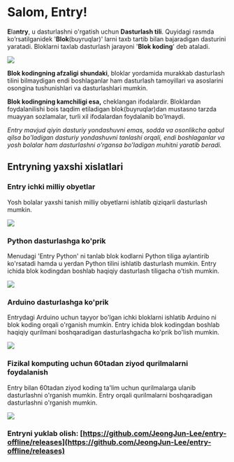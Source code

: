 # Salom, Entry!

**E**la**ntry**, u dasturlashni o'rgatish uchun **Dasturlash tili**. Quyidagi rasmda ko’rsatilganidek '**Blok**\(buyruqlar\)' larni taxb tartib bilan bajaradigan dasturini yaratadi. Bloklarni taxlab dasturlash jarayoni '**Blok koding**' deb ataladi.

![](.gitbook/assets/1-blocks.png)

**Blok kodingning afzaligi shundaki**, bloklar yordamida murakkab dasturlash tilini bilmaydigan endi boshlaganlar ham dasturlash tamoyillari va asoslarini osongina tushunishlari va dasturlashlari mumkin.

**Blok kodingning kamchiligi esa,** cheklangan ifodalardir. Bloklardan foydalanilishi bois taqdim etiladigan blok\(buyruqlar\)dan mustasno tarzda muayyan sozlamalar, turli xil ifodalardan foydalanib bo’lmaydi.

_Entry mavjud qiyin dasturiy yondashuvni emas, sodda va osonlikcha qabul qilsa bo’ladigan dasturiy yondashuvni tanlashi orqali, endi boshlaganlar va yosh bolalar ham dasturlashni o’rgansa bo’ladigan muhitni yaratib beradi._

## Entryning yaxshi xislatlari

### Entry ichki milliy obyetlar

Yosh bolalar yaxshi tanish milliy obyetlarni ishlatib qiziqarli dasturlash mumkin.

![](.gitbook/assets/objects-selection.png)

### Python dasturlashga ko'prik

Menudagi 'Entry Python' ni tanlab blok kodlarni Python tiliga aylantirib ko'rsatadi hamda u yerdan Python tilini ishlatib dasturlash mumkin. Entry ichida blok kodingdan boshlab haqiqiy dasturlash tiligacha o'tish mumkin.

![](.gitbook/assets/python.png)

### Arduino dasturlashga ko'prik

Entrydagi Arduino uchun tayyor bo'lgan ichki bloklarni ishlatib Arduino ni blok koding orqali o'rganish mumkin. Entry ichida blok kodingdan boshlab haqiqiy qurilmani boshqaradigan dasturlashgacha ko'prik bo'lish mumkin.

![](.gitbook/assets/arduino-coding.png)

### Fizikal komputing uchun 60tadan ziyod qurilmalarni foydalanish

Entry bilan 60tadan ziyod koding ta'lim uchun qurilmalarga ulanib dasturlashni o'rganish mumkin. Entry orqali qurilmalarni boshqaradigan dasturlashni o'rganish mumkin.

![](.gitbook/assets/hardwares.gif)

### Entryni yuklab olish: [https://github.com/JeongJun-Lee/entry-offline/releases](https://github.com/JeongJun-Lee/entry-offline/releases)

